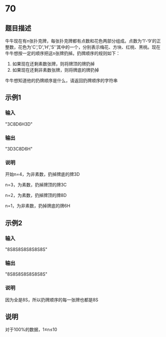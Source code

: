 # 70

## 题目描述

牛牛现在有n张扑克牌，每张扑克牌都有点数和花色两部分组成。点数为‘1’-‘9’的正整数，花色为'C','D','H','S''其中的一个，分别表示梅花、方块、红桃、黑桃。现在牛牛想按一定的顺序把这n张牌扔掉。扔牌顺序的规则如下：

1. 如果现在还剩素数张牌，则将牌顶的牌扔掉
2. 如果现在还剩非素数张牌，则将牌底的牌扔掉

牛牛想知道他的扔牌顺序是什么，请返回扔牌顺序的字符串

## 示例1

### 输入

"3C8D6H3D"

### 输出

"3D3C8D6H"

### 说明

开始n=4，为非素数，扔掉牌底的牌3D

n=3，为素数，扔掉牌顶的牌3C

n=2，为素数，扔掉牌顶的牌8D

n=1，为非素数，扔掉牌底的牌6H

## 示例2

### 输入

"8S8S8S8S8S8S8S"

### 输出

"8S8S8S8S8S8S8S"

### 说明

因为全是8S，所以扔牌顺序的每一张牌也都是8S

## 说明

对于100%的数据，1≤n≤10
